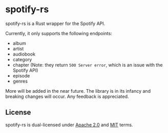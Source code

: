 # spotify-rs
spotify-rs is a Rust wrapper for the Spotify API.

Currently, it only supports the following endpoints:

- album
- artist
- audiobook
- category 
- chapter (Note: they return `500 Server error`, which is an issue with the Spotify API)
- episode
- genres

More will be added in the near future. The library is in its infancy and breaking changes will occur. Any feedback is appreciated.

## License
spotify-rs is dual-licensed under [Apache 2.0](https://github.com/Bogpan/spotify-rs/blob/main/LICENSE-APACHE) and [MIT](https://github.com/Bogpan/spotify-rs/blob/main/LICENSE-MIT) terms.
